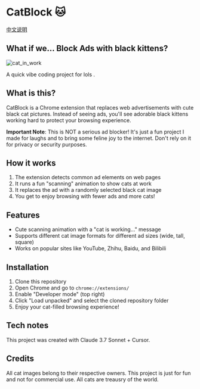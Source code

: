 # CatBlock 🐱

[中文说明](./readme_cn.md)

## What if we... Block Ads with black kittens?
![cat_in_work](https://github.com/user-attachments/assets/1bb237a1-51be-4603-b071-e811f50ea1b9|width=10)

A quick vibe coding project for lols	.


## What is this?

CatBlock is a Chrome extension that replaces web advertisements with cute black cat pictures. Instead of seeing ads, you'll see adorable black kittens working hard to protect your browsing experience.

**Important Note**: This is NOT a serious ad blocker! It's just a fun project I made for laughs and to bring some feline joy to the internet. Don't rely on it for privacy or security purposes.

## How it works

1. The extension detects common ad elements on web pages
2. It runs a fun "scanning" animation to show cats at work
3. It replaces the ad with a randomly selected black cat image
4. You get to enjoy browsing with fewer ads and more cats!

## Features

- Cute scanning animation with a "cat is working..." message
- Supports different cat image formats for different ad sizes (wide, tall, square)
- Works on popular sites like YouTube, Zhihu, Baidu, and Bilibili

## Installation

1. Clone this repository
2. Open Chrome and go to `chrome://extensions/`
3. Enable "Developer mode" (top right)
4. Click "Load unpacked" and select the cloned repository folder
5. Enjoy your cat-filled browsing experience!

## Tech notes

This project was created with Claude 3.7 Sonnet + Cursor.

## Credits

All cat images belong to their respective owners. This project is just for fun and not for commercial use. All cats are treausry of the world.
